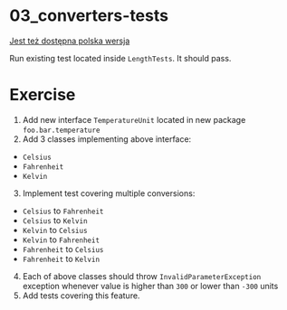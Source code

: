 # 03_converters-tests

[Jest też dostępna polska wersja](README.pl.md)

Run existing test located inside `LengthTests`. It should pass.

# Exercise
1. Add new interface `TemperatureUnit` located in new package `foo.bar.temperature`
2. Add 3 classes implementing above interface:
* `Celsius`
* `Fahrenheit`
* `Kelvin`
3. Implement test covering multiple conversions:
* `Celsius` to `Fahrenheit`
* `Celsius` to `Kelvin`
* `Kelvin` to `Celsius` 
* `Kelvin` to `Fahrenheit` 
* `Fahrenheit` to `Celsius`
* `Fahrenheit` to `Kelvin`
4. Each of above classes should throw `InvalidParameterException` exception whenever value is higher than `300` or lower than `-300` units
5. Add tests covering this feature.









